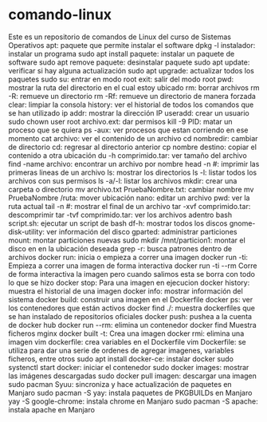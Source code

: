 # comando-linux
Este es un repositorio de comandos de Linux del curso de Sistemas Operativos
apt: paquete que permite instalar el software
dpkg -l instalador: instalar un programa
sudo apt install paquete: instalar un paquete de software
sudo apt remove paquete: desinstalar paquete
sudo apt update: verificar si hay alguna actualización
sudo apt upgrade: actualizar todos los paquetes
sudo su: entrar en modo root
exit: salir del modo root
pwd:	mostrar la ruta del directorio en el cual estoy ubicado
rm: borrar archivos 
rm -R:	remueve un directorio
rm -Rf:	remueve un directorio de manera forzada
clear: limpiar la consola
history: ver el historial de todos los comandos que se han utilizado
ip addr: mostrar la dirección IP
useradd: crear un usuario
sudo chown user root archivo.ext: dar permisos
kill -9 PID: matar un proceso que se quiera
ps -aux: ver procesos que estan corriendo en ese momento
cat archivo: ver el contenido de un archivo
cd nombredir: cambiar de directorio
cd: regresar al directorio anterior
cp nombre destino: copiar el contenido a otra ubicación
du -h comprimido.tar: ver tamaño del archivo
find -name archivo: encontrar un archivo por nombre
head -n #: imprimir las primeras lineas de un archivo
ls: mostrar los directorios
ls -l:	listar todos los archivos con sus permisos
ls -a/-l: listar los archivos
mkdir: crear una carpeta o directorio
mv archivo.txt PruebaNombre.txt: cambiar nombre
mv PruebaNombre /ruta: mover ubicación
nano: editar un archivo
pwd: ver la ruta actual
tail -n #: mostrar el final de un archivo
tar -xvf comprimido.tar: descomprimir
tar -tvf comprimido.tar: ver los archivos adentro
bash script.sh: ejecutar un script de bash
df-h: mostrar todos los discos
gnome-disk-utility: ver información del disco
gparted: administrar particiones
mount: montar particiones nuevas
sudo mkdir /mnt/particion1: montar el disco en en la ubicación deseada
grep -r: busca patrones dentro de archivos
docker run:	inicia o empieza a correr una imagen
docker run -ti:	Empieza a correr una imagen de forma interactiva
docker run -ti --rm	Corre de forma interactiva la imagen pero cuando salimos esta se borra con todo lo que se hizo
docker stop:	Para una imagen en ejecucion
docker history:	muestra el historial de una imagen
docker info: mostrar información del sistema
docker build:	construir una imagen en el Dockerfile
docker ps: ver los contenedores que están activos
docker find ./:	muestra dockerfiles que se han instalado de repositorios oficiales
docker push: pushea a la cuenta de docker hub
docker run --rm: elimina un contenedor
docker find	Muestra ficheros
mginx docker built -t:	Crea una imagen
docker rmi:	elimina una imagen
vim dockerfile: crea variables en el Dockerfile
vim Dockerfile: se utiliza para dar una serie de ordenes de agregar imagenes, variables ficheros, entre otros
sudo apt install docker-ce: instalar docker
sudo systenctl start docker: iniciar el contenedor
sudo docker images: mostrar las imágenes descargadas
sudo docker pull imagen: descargar una imagen
sudo pacman Syuu:	sincroniza y hace actualización de paquetes en Manjaro
sudo pacman -S yay:	instala paquetes de PKGBUILDs en Manjaro
yay -S google-chrome:	instala chrome en Manjaro
sudo pacman -S apache:	instala apache en Manjaro
